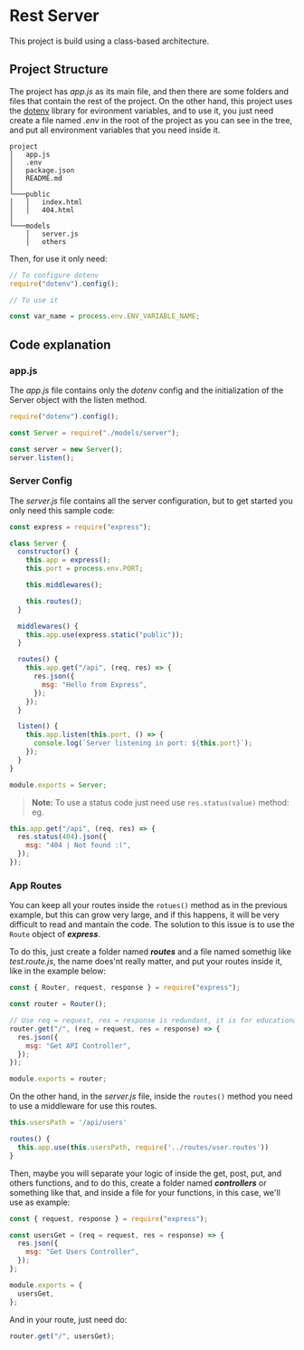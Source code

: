 # Rest Server

This project is build using a class-based architecture.

## Project Structure

The project has _app.js_ as its main file, and then there are some folders and files that contain the rest of the project. On the other hand, this project uses the [dotenv](https://www.npmjs.com/package/dotenv) library for evironment variables, and to use it, you just need create a file named _.env_ in the root of the project as you can see in the tree, and put all environment variables that you need inside it.

```
project
│   app.js
│   .env
│   package.json
│   README.md
│
└───public
│   │   index.html
│   │   404.html
│
└───models
    │   server.js
    │   others
```

Then, for use it only need:

```js
// To configure dotenv
require("dotenv").config();

// To use it

const var_name = process.env.ENV_VARIABLE_NAME;
```

## Code explanation

### app.js

The _app.js_ file contains only the _dotenv_ config and the initialization of the Server object with the listen method.

```js
require("dotenv").config();

const Server = require("./models/server");

const server = new Server();
server.listen();
```

### Server Config

The _server.js_ file contains all the server configuration, but to get started you only need this sample code:

```js
const express = require("express");

class Server {
  constructor() {
    this.app = express();
    this.port = process.env.PORT;

    this.middlewares();

    this.routes();
  }

  middlewares() {
    this.app.use(express.static("public"));
  }

  routes() {
    this.app.get("/api", (req, res) => {
      res.json({
        msg: "Hello from Express",
      });
    });
  }

  listen() {
    this.app.listen(this.port, () => {
      console.log(`Server listening in port: ${this.port}`);
    });
  }
}

module.exports = Server;
```

> **Note:** To use a status code just need use `res.status(value)` method: eg.

```js
this.app.get("/api", (req, res) => {
  res.status(404).json({
    msg: "404 | Not found :(",
  });
});
```

### App Routes

You can keep all your routes inside the `rotues()` method as in the previous example, but this can grow very large, and if this happens, it will be very difficult to read and mantain the code. The solution to this issue is to use the `Route` object of _**express**_.

To do this, just create a folder named **_routes_** and a file named somethig like _test.route.js_, the name does'nt really matter, and put your routes inside it, like in the example below:

```js
const { Router, request, response } = require("express");

const router = Router();

// Use req = request, res = response is redundant, it is for educational purposes only.
router.get("/", (req = request, res = response) => {
  res.json({
    msg: "Get API Controller",
  });
});

module.exports = router;
```

On the other hand, in the _server.js_ file, inside the `routes()` method you need to use a middleware for use this routes.

```js
this.usersPath = '/api/users'

routes() {
  this.app.use(this.usersPath, require('../routes/user.routes'))
}
```

Then, maybe you will separate your logic of inside the get, post, put, and others functions, and to do this, create a folder named _**controllers**_ or something like that, and inside a file for your functions, in this case, we'll use as example:

```js
const { request, response } = require("express");

const usersGet = (req = request, res = response) => {
  res.json({
    msg: "Get Users Controller",
  });
};

module.exports = {
  usersGet,
};
```

And in your route, just need do:

```js
router.get("/", usersGet);
```
